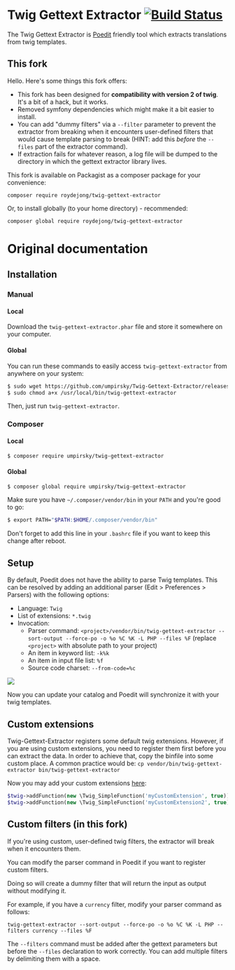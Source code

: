 Twig Gettext Extractor [![Build Status](https://secure.travis-ci.org/umpirsky/Twig-Gettext-Extractor.svg?branch=master)](http://travis-ci.org/umpirsky/Twig-Gettext-Extractor)
======================

The Twig Gettext Extractor is [Poedit](http://www.poedit.net/download.php)
friendly tool which extracts translations from twig templates.

## This fork
Hello. Here's some things this fork offers:

- This fork has been designed for **compatibility with version 2 of twig**. It's a bit of a hack, but it works.
- Removed symfony dependencies which might make it a bit easier to install.
- You can add "dummy filters" via a `--filter` parameter to prevent the extractor from breaking when it encounters user-defined filters that would cause template parsing to break (HINT: add this *before* the `--files` part of the extractor command).
- If extraction fails for whatever reason, a log file will be dumped to the directory in which the gettext extractor library lives.

This fork is available on Packagist as a composer package for your convenience:

    composer require roydejong/twig-gettext-extractor
    
Or, to install globally (to your home directory) - recommended:

    composer global require roydejong/twig-gettext-extractor


# Original documentation

## Installation

### Manual

#### Local

Download the ``twig-gettext-extractor.phar`` file and store it somewhere on your computer.

#### Global

You can run these commands to easily access ``twig-gettext-extractor`` from anywhere on
your system:

```bash
$ sudo wget https://github.com/umpirsky/Twig-Gettext-Extractor/releases/download/1.2.0/twig-gettext-extractor.phar -O /usr/local/bin/twig-gettext-extractor
$ sudo chmod a+x /usr/local/bin/twig-gettext-extractor
```
Then, just run ``twig-gettext-extractor``.

### Composer

#### Local

```bash
$ composer require umpirsky/twig-gettext-extractor
```

#### Global

```bash
$ composer global require umpirsky/twig-gettext-extractor
```

Make sure you have ``~/.composer/vendor/bin`` in your ``PATH`` and
you're good to go:

```bash
$ export PATH="$PATH:$HOME/.composer/vendor/bin"
```
Don't forget to add this line in your `.bashrc` file if you want to keep this change after reboot.

## Setup

By default, Poedit does not have the ability to parse Twig templates.
This can be resolved by adding an additional parser (Edit > Preferences > Parsers)
with the following options:

- Language: `Twig`
- List of extensions: `*.twig`
- Invocation:
    - Parser command: `<project>/vendor/bin/twig-gettext-extractor --sort-output --force-po -o %o %C %K -L PHP --files %F` (replace `<project>` with absolute path to your project)
    - An item in keyword list: `-k%k`
    - An item in input file list: `%f`
    - Source code charset: `--from-code=%c`

<img src="http://i.imgur.com/f9px2.png" />

Now you can update your catalog and Poedit will synchronize it with your twig
templates.

## Custom extensions

Twig-Gettext-Extractor registers some default twig extensions. However, if you are using custom extensions, you need to register them first before you can extract the data. In order to achieve that, copy the binfile into some custom place. A common practice would be: `cp vendor/bin/twig-gettext-extractor bin/twig-gettext-extractor`

Now you may add your custom extensions [here](https://github.com/umpirsky/Twig-Gettext-Extractor/blob/master/twig-gettext-extractor#L41):

```php
$twig->addFunction(new \Twig_SimpleFunction('myCustomExtension', true));
$twig->addFunction(new \Twig_SimpleFunction('myCustomExtension2', true));
```

## Custom filters (in this fork)

If you're using custom, user-defined twig filters, the extractor will break when it encounters them.  

You can modify the parser command in Poedit if you want to register custom filters.

Doing so will create a dummy filter that will return the input as output without modifying it.

For example, if you have a `currency` filter, modify your parser command as follows:

    twig-gettext-extractor --sort-output --force-po -o %o %C %K -L PHP --filters currency --files %F
    
The `--filters` command must be added after the gettext parameters but before the `--files` declaration to work correctly. You can add multiple filters by delimiting them with a space.